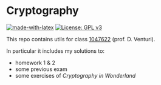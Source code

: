 # Cryptography

[![made-with-latex](https://img.shields.io/badge/Made%20with-LaTeX-008080.svg)](https://www.latex-project.org/)
[![License: GPL v3](https://img.shields.io/badge/License-GPL%20v3-blue.svg)](https://www.gnu.org/licenses/gpl-3.0)

This repo contains utils for class [1047622](http://danieleventuri.altervista.org/crypto1920.shtml) (prof. D. Venturi).

In particular it includes my solutions to:

* homework 1 & 2
* some previous exam
* some exercises of *Cryptography in Wonderland*
